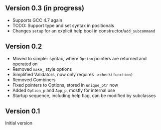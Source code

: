 ## Version 0.3 (in progress)

* Supports GCC 4.7 again
* TODO: Support type and set syntax in positionals
* Changes `setup` for an explicit help bool in constructor/`add_subcommand`


## Version 0.2

* Moved to simpler syntax, where `Option` pointers are returned and operated on
* Removed `make_` style options
* Simplified Validators, now only requires `->check(function)`
* Removed Combiners
* Fixed pointers to Options, stored in `unique_ptr` now
* Added `Option_p` and `App_p`, mostly for internal use
* Startup sequence, including help flag, can be modified by subclasses

## Version 0.1

Initial version


